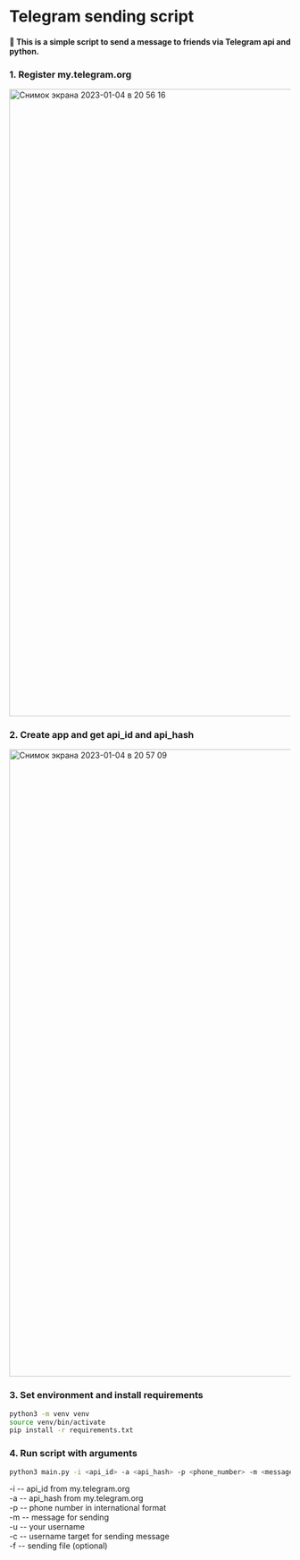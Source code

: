 # Telegram sending script

#### 🦋 This is a simple script to send a message to friends via Telegram api and python.

### 1. Register my.telegram.org

<img width="1122" alt="Снимок экрана 2023-01-04 в 20 56 16" src="https://user-images.githubusercontent.com/56039676/210623619-69eb0de0-99e5-4f87-980f-d099253bef51.png">

### 2. Create app and get api_id and api_hash
<img width="1122" alt="Снимок экрана 2023-01-04 в 20 57 09" src="https://user-images.githubusercontent.com/56039676/210625381-b9200ba2-2327-4162-b745-0c45f37aa27a.png">

### 3. Set environment and install requirements
```bash
python3 -m venv venv
source venv/bin/activate
pip install -r requirements.txt
```
### 4. Run script with arguments
```bash
python3 main.py -i <api_id> -a <api_hash> -p <phone_number> -m <message> -u <username> -c <username_target> -f <sending_file>
```
-i -- api_id from my.telegram.org </br>
-a -- api_hash from my.telegram.org </br>
-p -- phone number in international format </br>
-m -- message for sending </br>
-u -- your username </br>
-c -- username target for sending message </br>
-f -- sending file (optional) </br>